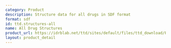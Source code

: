 ```yaml
---
category: Product
description: Structure data for all drugs in SDF format
format: sdf
id: ttd.structures-all
name: All Drug Structures
product_url: https://idrblab.net/ttd/sites/default/files/ttd_download/P3-01-Drug_structure.sdf
layout: product_detail
---
```

